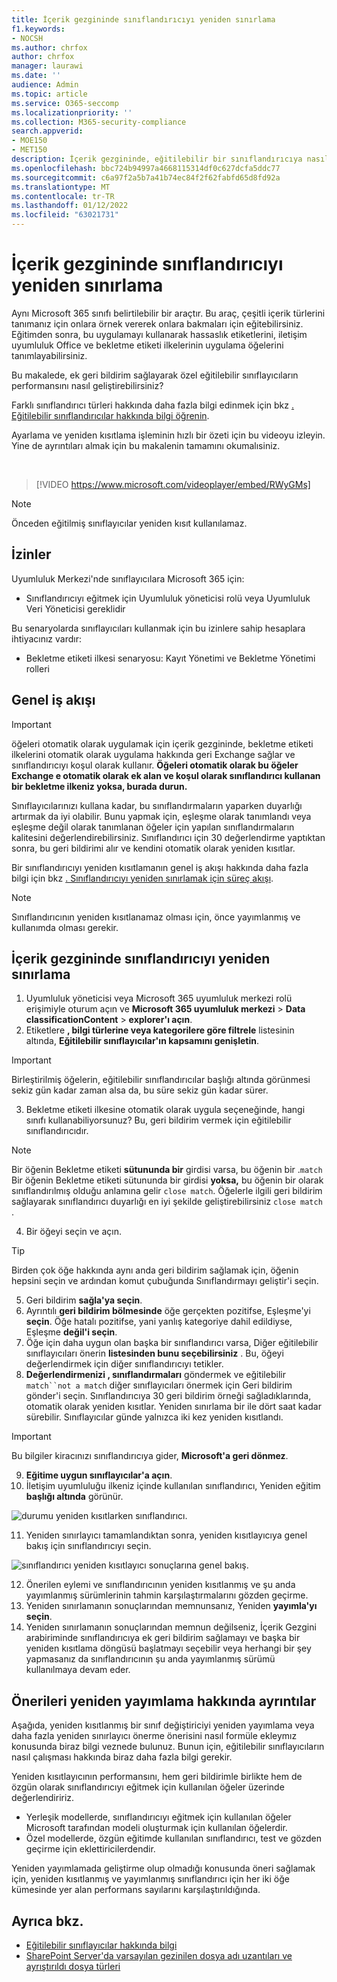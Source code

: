 ```yaml
---
title: İçerik gezgininde sınıflandırıcıyı yeniden sınırlama
f1.keywords:
- NOCSH
ms.author: chrfox
author: chrfox
manager: laurawi
ms.date: ''
audience: Admin
ms.topic: article
ms.service: O365-seccomp
ms.localizationpriority: ''
ms.collection: M365-security-compliance
search.appverid:
- MOE150
- MET150
description: İçerik gezgininde, eğitilebilir bir sınıflandırıcıya nasıl geri bildirim sağlay öğrenin.
ms.openlocfilehash: bbc724b94997a4668115314df0c627dcfa5ddc77
ms.sourcegitcommit: c6a97f2a5b7a41b74ec84f2f62fabfd65d8fd92a
ms.translationtype: MT
ms.contentlocale: tr-TR
ms.lasthandoff: 01/12/2022
ms.locfileid: "63021731"
---
```

# <a name="how-to-retrain-a-classifier-in-content-explorer"></a>İçerik gezgininde sınıflandırıcıyı yeniden sınırlama

Aynı Microsoft 365 sınıfı belirtilebilir bir araçtır. Bu araç, çeşitli içerik türlerini tanımanız için onlara örnek vererek onlara bakmaları için eğitebilirsiniz. Eğitimden sonra, bu uygulamayı kullanarak hassaslık etiketlerini, iletişim uyumluluk Office ve bekletme etiketi ilkelerinin uygulama öğelerini tanımlayabilirsiniz.

Bu makalede, ek geri bildirim sağlayarak özel eğitilebilir sınıflayıcıların performansını nasıl geliştirebilirsiniz?

Farklı sınıflandırıcı türleri hakkında daha fazla bilgi edinmek için bkz [. Eğitilebilir sınıflandırıcılar hakkında bilgi öğrenin](classifier-learn-about.md).

Ayarlama ve yeniden kısıtlama işleminin hızlı bir özeti için bu videoyu izleyin. Yine de ayrıntıları almak için bu makalenin tamamını okumalısiniz.

</br>

> [!VIDEO https://www.microsoft.com/videoplayer/embed/RWyGMs]

> [!NOTE]
> Önceden eğitilmiş sınıflayıcılar yeniden kısıt kullanılamaz.

## <a name="permissions"></a>İzinler

Uyumluluk Merkezi'nde sınıflayıcılara Microsoft 365 için:

- Sınıflandırıcıyı eğitmek için Uyumluluk yöneticisi rolü veya Uyumluluk Veri Yöneticisi gereklidir

Bu senaryolarda sınıflayıcıları kullanmak için bu izinlere sahip hesaplara ihtiyacınız vardır:

- Bekletme etiketi ilkesi senaryosu: Kayıt Yönetimi ve Bekletme Yönetimi rolleri 

## <a name="overall-workflow"></a>Genel iş akışı

> [!IMPORTANT]
> öğeleri otomatik olarak uygulamak için içerik gezgininde, bekletme etiketi ilkelerini otomatik olarak uygulama hakkında geri Exchange sağlar ve sınıflandırıcıyı koşul olarak kullanır. **Öğeleri otomatik olarak bu öğeler Exchange e otomatik olarak ek alan ve koşul olarak sınıflandırıcı kullanan bir bekletme ilkeniz yoksa, burada durun.**

Sınıflayıcılarınızı kullana kadar, bu sınıflandırmaların yaparken duyarlığı artırmak da iyi olabilir. Bunu yapmak için, eşleşme olarak tanımlandı veya eşleşme değil olarak tanımlanan öğeler için yapılan sınıflandırmaların kalitesini değerlendirebilirsiniz. Sınıflandırıcı için 30 değerlendirme yaptıktan sonra, bu geri bildirimi alır ve kendini otomatik olarak yeniden kısıtlar.

Bir sınıflandırıcıyı yeniden kısıtlamanın genel iş akışı hakkında daha fazla bilgi için bkz [. Sınıflandırıcıyı yeniden sınırlamak için süreç akışı](classifier-learn-about.md#retraining-classifiers).

> [!NOTE]
> Sınıflandırıcının yeniden kısıtlanamaz olması için, önce yayımlanmış ve kullanımda olması gerekir.

## <a name="how-to-retrain-a-classifier-in-content-explorer"></a>İçerik gezgininde sınıflandırıcıyı yeniden sınırlama

1. Uyumluluk yöneticisi veya Microsoft 365 uyumluluk merkezi rolü erişimiyle oturum açın ve **Microsoft 365 uyumluluk merkezi** >  **Data classificationContent** >  **explorer'ı açın**. 
2. Etiketlere **, bilgi türlerine veya kategorilere göre filtrele** listesinin altında, **Eğitilebilir sınıflayıcılar'ın kapsamını genişletin**.

> [!IMPORTANT]
> Birleştirilmiş öğelerin, eğitilebilir sınıflandırıcılar başlığı altında görünmesi sekiz gün kadar zaman alsa da, bu süre sekiz gün kadar sürer.

3. Bekletme etiketi ilkesine otomatik olarak uygula seçeneğinde, hangi sınıfı kullanabiliyorsunuz? Bu, geri bildirim vermek için eğitilebilir sınıflandırıcıdır.

> [!NOTE]
> Bir öğenin Bekletme etiketi **sütununda bir** girdisi varsa, bu öğenin bir .`match`  Bir öğenin Bekletme etiketi sütununda bir girdisi **yoksa,** bu öğenin bir olarak sınıflandırılmış olduğu anlamına gelir `close match`. Öğelerle ilgili geri bildirim sağlayarak sınıflandırıcı duyarlığı en iyi şekilde geliştirebilirsiniz `close match` . 

4. Bir öğeyi seçin ve açın.
 
 > [!TIP]
> Birden çok öğe hakkında aynı anda geri bildirim sağlamak için, öğenin hepsini seçin ve  ardından komut çubuğunda Sınıflandırmayı geliştir'i seçin.

5. Geri bildirim **sağla'ya seçin**.
6. Ayrıntılı **geri bildirim bölmesinde** öğe gerçekten pozitifse, Eşleşme'yi **seçin**.  Öğe hatalı pozitifse, yani yanlış kategoriye dahil edildiyse, Eşleşme **değil'i seçin**.
7. Öğe için daha uygun olan başka bir sınıflandırıcı varsa, Diğer eğitilebilir sınıflayıcıları önerin **listesinden bunu seçebilirsiniz** . Bu, öğeyi değerlendirmek için diğer sınıflandırıcıyı tetikler.
8. **Değerlendirmenizi , sınıflandırmaları** göndermek ve eğitilebilir `match``not a match` diğer sınıflayıcıları önermek için Geri bildirim gönder'i seçin. Sınıflandırıcıya 30 geri bildirim örneği sağladıklarında, otomatik olarak yeniden kısıtlar. Yeniden sınırlama bir ile dört saat kadar sürebilir. Sınıflayıcılar günde yalnızca iki kez yeniden kısıtlandı.

> [!IMPORTANT]
> Bu bilgiler kiracınızı sınıflandırıcıya gider, **Microsoft'a geri dönmez**.

9. **Eğitime uygun sınıflayıcılar'a açın**.
10. İletişim uyumluluğu ilkeniz içinde kullanılan sınıflandırıcı, Yeniden eğitim **başlığı altında** görünür.

![durumu yeniden kısıtlarken sınıflandırıcı.](../media/classifier-retraining.png)

11. Yeniden sınırlayıcı tamamlandıktan sonra, yeniden kısıtlayıcıya genel bakış için sınıflandırıcıyı seçin.

![sınıflandırıcı yeniden kısıtlayıcı sonuçlarına genel bakış.](../media/classifier-retraining-overview.png)

12. Önerilen eylemi ve sınıflandırıcının yeniden kısıtlanmış ve şu anda yayımlanmış sürümlerinin tahmin karşılaştırmalarını gözden geçirme.
13. Yeniden sınırlamanın sonuçlarından memnunsanız, Yeniden **yayımla'yı seçin**.
14. Yeniden sınırlamanın sonuçlarından memnun değilseniz, İçerik Gezgini arabiriminde sınıflandırıcıya ek geri bildirim sağlamayı ve başka bir yeniden kısıtlama döngüsü başlatmayı seçebilir veya herhangi bir şey yapmasanız da sınıflandırıcının şu anda yayımlanmış sürümü kullanılmaya devam eder. 

## <a name="details-on-republishing-recommendations"></a>Önerileri yeniden yayımlama hakkında ayrıntılar

Aşağıda, yeniden kısıtlanmış bir sınıf değiştiriciyi yeniden yayımlama veya daha fazla yeniden sınırlayıcı önerme önerisini nasıl formüle ekleymız konusunda biraz bilgi veznede bulunuz. Bunun için, eğitilebilir sınıflayıcıların nasıl çalışması hakkında biraz daha fazla bilgi gerekir.

Yeniden kısıtlayıcının performansını, hem geri bildirimle birlikte hem de özgün olarak sınıflandırıcıyı eğitmek için kullanılan öğeler üzerinde değerlendiririz. 

- Yerleşik modellerde, sınıflandırıcıyı eğitmek için kullanılan öğeler Microsoft tarafından modeli oluşturmak için kullanılan öğelerdir.
- Özel modellerde, özgün eğitimde kullanılan sınıflandırıcı, test ve gözden geçirme için eklettiricilerdendir.

Yeniden yayımlamada geliştirme olup olmadığı konusunda öneri sağlamak için, yeniden kısıtlanmış ve yayımlanmış sınıflandırıcı için her iki öğe kümesinde yer alan performans sayılarını karşılaştırıldığında. 

## <a name="see-also"></a>Ayrıca bkz.

- [Eğitilebilir sınıflayıcılar hakkında bilgi](classifier-learn-about.md)
- [SharePoint Server'da varsayılan gezinilen dosya adı uzantıları ve ayrıştırıldı dosya türleri](/sharepoint/technical-reference/default-crawled-file-name-extensions-and-parsed-file-types)